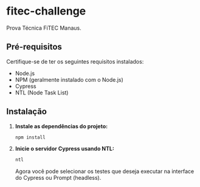 # fitec-challenge

Prova Técnica FiTEC Manaus.

## Pré-requisitos

Certifique-se de ter os seguintes requisitos instalados:

- Node.js
- NPM (geralmente instalado com o Node.js)
- Cypress
- NTL (Node Task List)

## Instalação

1. **Instale as dependências do projeto:**

    ```bash
    npm install
    ```

2. **Inicie o servidor Cypress usando NTL:**

    ```bash
    ntl
    ```

    Agora você pode selecionar os testes que deseja executar na interface do Cypress ou Prompt (headless).
